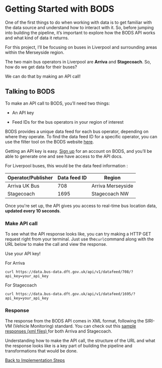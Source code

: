# Getting Started with BODS

One of the first things to do when working with data is to get familiar with the data source and understand how to interact with it. So, before jumping into building the pipeline, it’s important to explore how the BODS API works and what kind of data it returns.

For this project, I’ll be focusing on buses in Liverpool and surrounding areas within the Merseyside region.

The two main bus operators in Liverpool are **Arriva** and **Stagecoach**. So, how do we get data for their buses?

We can do that by making an API call! 

## Talking to BODS

To make an API call to BODS, you’ll need two things:

- An API key

- Feed IDs for the bus operators in your region of interest

BODS provides a unique data feed for each bus operator, depending on where they operate. To find the data feed ID for a specific operator, you can use the filter tool on the BODS website [ here](https://data.bus-data.dft.gov.uk/avl/?status=live).

Getting an API key is easy. [ Sign up](https://data.bus-data.dft.gov.uk/) for an account on BODS, and you’ll be able to generate one and see have access to the API docs.

For Liverpool buses, this would be the data feed  information :

| Operator/Publisher    | Data feed ID| Region|
| -------- | ------- |------- |
| Arriva UK Bus | 708    |Arriva Merseyside   |
| Stagecoach | 1695    | Stagecoach NW   |

Once you're set up, the API gives you access to real-time bus location data, **updated every 10 seconds**.

### Make API call

To see what the API response looks like, you can try making a HTTP GET request right from your terminal. Just use the`curl`command along with the URL below to make the call and view the response.

Use your API key!

For Arriva

```
curl https://data.bus-data.dft.gov.uk/api/v1/datafeed/708/?api_key=your_api_key
```

For Stagecoach

```
curl https://data.bus-data.dft.gov.uk/api/v1/datafeed/1695/?api_key=your_api_key
```
### Response

The response from the BODS API comes in XML format, following the SIRI-VM (Vehicle Monitoring) standard. You can check out this [ sample responses (xml files) ](https://github.com/adekolaolat/bods-liverpool-azure-data-engineering/tree/main/sample-raw-data)  for both Arriva and Stagecoach.

Understanding how to make the API call, the structure of the URL and what the response looks like is a key part of building the pipeline and transformations that would be done.



[ Back to Implementation Steps](https://github.com/adekolaolat/bods-liverpool-azure-data-engineering/blob/main/README.md#implementation-steps)

